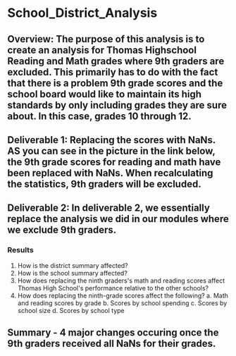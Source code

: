 # School_District_Analysis
## Overview: The purpose of this analysis is to create an analysis for Thomas Highschool Reading and Math grades where 9th graders are excluded. This primarily has to do with the fact that there is a problem 9th grade scores and the school board would like to maintain its high standards by only including grades they are sure about. In this case, grades 10 through 12. 
## Deliverable 1: Replacing the scores with NaNs. AS you can see in the picture in the link below, the 9th grade scores for reading and math have been replaced with NaNs. When recalculating the statistics, 9th graders will be excluded. 


## Deliverable 2: In deliverable 2, we essentially replace the analysis we did in our modules where we exclude 9th graders. 
### Results
1. How is the district summary affected? 
2. How is the school summary affected? 
3. How does replacing the ninth graders's math and reading scores affect Thomas High School's performance relative to the other schools? 
4. How does replacing the ninth-grade scores affect the following? 
   a. Math and reading scores by grade
   b. Scores by school spending
   c. Scores by school size
   d. Scores by school type

## Summary - 4 major changes occuring once the 9th graders received all NaNs for their grades.    
